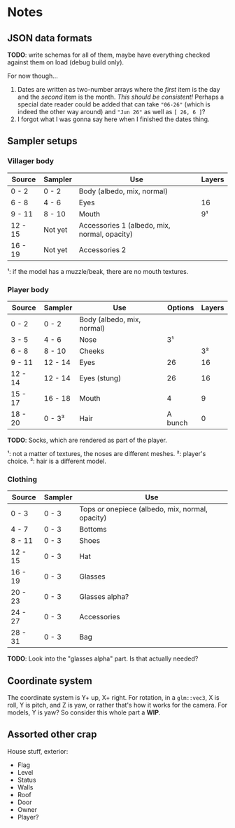 # Notes

## JSON data formats

**TODO**: write schemas for all of them, maybe have everything checked against them on load (debug build only).

For now though...
1. Dates are written as two-number arrays where the *first* item is the day and the *second* item is the month. *This should be consistent!* Perhaps a special date reader could be added that can take `"06-26"` (which is indeed the other way around) and `"Jun 26"` as well as `[ 26, 6 ]`?
2. I forgot what I was gonna say here when I finished the dates thing.


## Sampler setups

### Villager body

| Source  | Sampler | Use                                          | Layers |
| ------- | ------- | -------------------------------------------- | ------ |
| 0 - 2   | 0 - 2   | Body (albedo, mix, normal)                   |        |
| 6 - 8   | 4 - 6   | Eyes                                         | 16     |
| 9 - 11  | 8 - 10  | Mouth                                        | 9¹     |
| 12 - 15 | Not yet | Accessories 1 (albedo, mix, normal, opacity) |        |
| 16 - 19 | Not yet | Accessories 2                                |        |

¹: if the model has a muzzle/beak, there are no mouth textures.

### Player body

| Source  | Sampler | Use                        | Options | Layers |
| ------- | ------- | -------------------------- | ------- | ------ |
| 0 - 2   | 0 - 2   | Body (albedo, mix, normal) |         |        |
| 3 - 5   | 4 - 6   | Nose                       | 3¹      |        |
| 6 - 8   | 8 - 10  | Cheeks                     |         | 3²     |
| 9 - 11  | 12 - 14 | Eyes                       | 26      | 16     |
| 12 - 14 | 12 - 14 | Eyes (stung)               | 26      | 16     |
| 15 - 17 | 16 - 18 | Mouth                      | 4       | 9      |
| 18 - 20 | 0 - 3³  | Hair                       | A bunch | 0      |

**TODO**: Socks, which are rendered as part of the player.

¹: not a matter of textures, the noses are different meshes.
²: player's choice.
³: hair is a different model.

### Clothing

| Source  | Sampler | Use                                               |
| ------- | ------- | ------------------------------------------------- |
| 0 - 3   | 0 - 3   | Tops *or* onepiece (albedo, mix, normal, opacity) |
| 4 - 7   | 0 - 3   | Bottoms                                           |
| 8 - 11  | 0 - 3   | Shoes                                             |
| 12 - 15 | 0 - 3   | Hat                                               |
| 16 - 19 | 0 - 3   | Glasses                                           |
| 20 - 23 | 0 - 3   | Glasses alpha?                                    |
| 24 - 27 | 0 - 3   | Accessories                                       |
| 28 - 31 | 0 - 3   | Bag                                               |

**TODO**: Look into the "glasses alpha" part. Is that actually needed?

## Coordinate system

The coordinate system is Y+ up, X+ right. For rotation, in a `glm::vec3`, X is roll, Y is pitch, and Z is yaw, or rather that's how it works for the camera. For models, Y is yaw? So consider this whole part a **WIP**.

## Assorted other crap

House stuff, exterior:
* Flag
* Level
* Status
* Walls
* Roof
* Door
* Owner
* Player?
